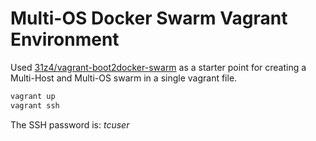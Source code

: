 # Multi-OS Docker Swarm Vagrant Environment

Used [31z4/vagrant-boot2docker-swarm](https://github.com/31z4/vagrant-boot2docker-swarm) as a starter point for creating a Multi-Host and Multi-OS swarm in a single vagrant file.

```bash
vagrant up
vagrant ssh
````

The SSH password is: _tcuser_
